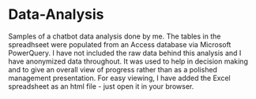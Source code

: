 # Data-Analysis
Samples of a chatbot data analysis done by me. The tables in the spreadhseet were populated from an Access database via Microsoft PowerQuery. I have not included the raw data behind this analysis and I have anonymized data throughout.
It was used to help in decision making and to give an overall view of progress rather than as a polished management presentation.
For easy viewing, I have added the Excel spreadsheet as an html file - just open it in your browser.
